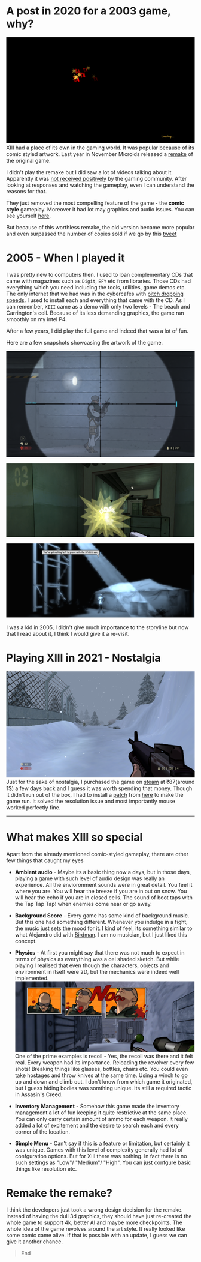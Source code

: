 # A post in 2020 for a 2003 game, why?
![Loading](./images/xiii-the-game/Loading.png)
XIII had a place of its own in the gaming world. It was popular because of its comic styled artwork. Last year in November Microids released a [remake](https://www.microids.com/game-xiii/) of the original game.

I didn't play the remake but I did saw a lot of videos talking about it. Apparently it was [not received positively](https://mspoweruser.com/xiii-game-remake-crowned-worst-xbox-game-of-2020/) by the gaming community. After looking at responses and watching the gameplay, even I can understand the reasons for that.

They just removed the most compelling feature of the game - the **comic style** gameplay. Moreover it had lot may graphics and audio issues. You can see yourself [here](https://www.youtube.com/watch?v=mI-OEhJXPng).

But because of this worthless remake, the old version became more popular and even surpassed the number of copies sold if we go by this [tweet](https://twitter.com/Chris_Dring/status/1329732198468112390)

# 2005 - When I played it
I was pretty new to computers then. I used to loan complementary CDs that came with magazines such as `Digit`, `EFY` etc from libraries. Those CDs had everything which you need including the tools, utilities, game demos etc. The only internet that we had was in the cybercafes with [pitch dropping speeds](https://www.youtube.com/watch?v=BZvsrOciU_Q). I used to install each and everything that came with the CD. As I can remember, `XIII` came as a demo with only two levels - The beach and Carrington's cell. Because of its less demanding graphics, the game ran smoothly on my intel P4.

After a few years, I did play the full game and indeed that was a lot of fun.

Here are a few snapshots showcasing the artwork of the game.

![Aim](./images/xiii-the-game/Aim.png)

![Bomb](./images/xiii-the-game/Bomb.png)

![Flashback](./images/xiii-the-game/Flashback.png)

I was a kid in 2005, I didn't give much importance to the storyline but now that I read about it, I think I would give it a re-visit.

# Playing XIII in 2021 - Nostalgia
![Snow](./images/xiii-the-game/Snow.png)
Just for the sake of nostalgia, I purchased the game on [steam](https://store.steampowered.com/app/1170760/XIII__Classic/) at ₹87(around 1$) a few days back and I guess it was worth spending that money. Though it didn't run out of the box, I had to install a [patch](https://xiii.opaquit.com/downloads-2020/Classic_XIII___Patch_by_Arthur_v1.4.2.1_2019-09-04.exe) from [here](https://xiii.opaquit.com/2020.php) to make the game run. It solved the resolution issue and most importantly mouse worked perfectly fine.

<hr>

# What makes XIII so special
Apart from the already mentioned comic-styled gameplay, there are other few things that caught my eyes

* **Ambient audio** - Maybe its a basic thing now a days, but in those days, playing a game with such level of audio design was really an experience. All the envioronment sounds were in great detail. You feel it where you are. You will hear the breeze if you are in out on snow. You will hear the echo if you are in closed cells. The sound of boot taps with the Tap Tap Tap! when enemies come near or go away.

* **Background Score** - Every game has some kind of background music. But this one had something different. Whenever you indulge in a fight, the music just sets the mood for it. I kind of feel, its something similar to what Alejandro did with [Birdman](https://www.imdb.com/title/tt2562232/). I am no musician, but I just liked this concept.

* **Physics** - At first you might say that there was not much to expect in terms of physics as everything was a cel shaded sketch. But while playing I realised that even though the characters, objects and environment in itself were 2D, but the mechanics were indeed well implemented. 
![Kill](./images/xiii-the-game/Kill.png)
One of the prime examples is recoil - Yes, the recoil was there and it felt real. Every weapon had its importance. Reloading the revolver every few shots! Breaking things like glasses, bottles, chairs etc. You could even take hostages and throw knives at the same time. Using a winch to go up and down and climb out. I don't know from which game it originated, but I guess hiding bodies was somthing unique. Its still a required tactic in Assasin's Creed.

* **Inventory Management** - Somehow this game made the inventory management a lot of fun keeping it quite restrictive at the same place. You can only carry certain amount of ammo for each weapon. It really added a lot of excitement and the desire to search each and every corner of the location.

* **Simple Menu** - Can't say if this is a feature or limitation, but certainly it was unique. Games with this level of complexity generally had lot of confguration options. But for XIII there was nothing. In fact there is no such settings as "Low"/ "Medium"/ "High". You can just confgure basic things like resolution etc.

# Remake the remake?
I think the developers just took a wrong design decision for the remake. Instead of having the dull 3d graphics, they should have just re-created the whole game to support 4k, better AI and maybe more checkpoints. The whole idea of the game revolves around the art style. It really looked like some comic came alive. If that is possible with an update, I guess we can give it another chance.

> End


